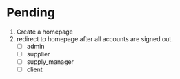 # Pending

1. Create a homepage
2. redirect to homepage after all accounts are signed out.
    - [ ]  admin
    - [ ]  supplier
    - [ ]  supply_manager
    - [ ]  client